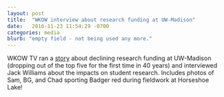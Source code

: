 ```yaml
---
layout: post
title:  "WKOW interview about research funding at UW-Madison"
date:   2016-11-23 11:54:29 -0700
categories: media
blurb: "empty field - not being used any more."
---
```

WKOW TV ran a [story](http://www.wkow.com/story/33772341/2016/11/22/uw-madison-drops-out-of-top-five-research-universities-for-first-time-since-1972) about declining research funding at UW-Madison (dropping out of the top five for the first time in 40 years) and interviewed Jack Williams about the impacts on student research.  Includes photos of Sam, BG, and Chad sporting Badger red during fieldwork at Horseshoe Lake!   
